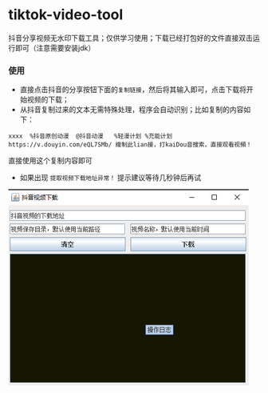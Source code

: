 # tiktok-video-tool

抖音分享视频无水印下载工具；仅供学习使用；下载已经打包好的文件直接双击运行即可（注意需要安装jdk）

### 使用

* 直接点击抖音的分享按钮下面的`复制链接`，然后将其输入即可，点击下载将开始视频的下载；
* 从抖音复制过来的文本无需特殊处理，程序会自动识别；比如复制的内容如下：

```text
xxxx  %抖音原创动漫  @抖音动漫   %轻漫计划 %充能计划  https://v.douyin.com/eQL7SMb/ 緮制此lian接，打kaiDou音搜索，直接观看视頻！
```

直接使用这个复制内容即可

* 如果出现 `提取视频下载地址异常！` 提示建议等待几秒钟后再试

![](tiktok.png)
